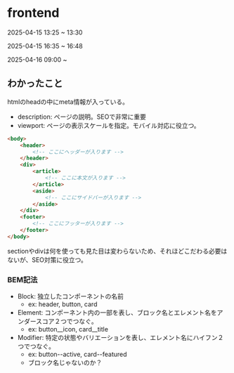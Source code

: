 # frontend

2025-04-15 13:25 ~ 13:30

2025-04-15 16:35 ~ 16:48

2025-04-16 09:00 ~ 

## わかったこと

htmlのheadの中にmeta情報が入っている。

- description: ページの説明。SEOで非常に重要
- viewport: ページの表示スケールを指定。モバイル対応に役立つ。

```html
<body>
    <header>
        <!-- ここにヘッダーが入ります -->
    </header>
    <div>
        <article>
            <!-- ここに本文が入ります -->
        </article>
        <aside>
            <!-- ここにサイドバーが入ります -->
        </aside>
    </div>
    <footer>
        <!-- ここにフッターが入ります -->
    </footer>
</body>
```

sectionやdivは何を使っても見た目は変わらないため、それほどこだわる必要はないが、SEO対策に役立つ。

### BEM記法

- Block: 独立したコンポーネントの名前
  - ex: header, button, card
- Element: コンポーネント内の一部を表し、ブロック名とエレメント名をアンダースコア２つでつなぐ。
  - ex: button__icon, card__title
- Modifier: 特定の状態やバリエーションを表し、エレメント名にハイフン２つでつなぐ。
  - ex: button--active, card--featured
  - ブロック名じゃないのか？

